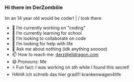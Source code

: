 ### Hi there im DerZombiiie

Im an 14 year old would be coder! | \/ look there

- 🔭 I’m currently working on "coding"
- 🌱 I’m currently learning for school
- 👯 I’m looking to collaborate on code
- 🤔 I’m looking for help with life
- 💬 Ask me about nothing (idk anything sooooo)
- 📫 How to reach me: derz@elidragon.com
- 😄 Pronouns: Me
- ⚡ Fun fact: I was working on sth while I found this secret!
- HAHA ich schreib das hier grad!!! krankenwagen4life

